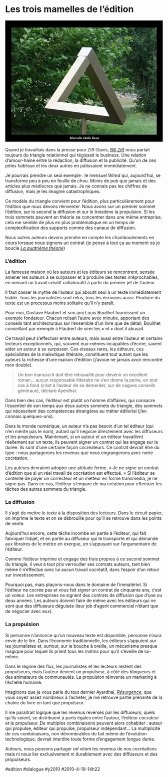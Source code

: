 # Les trois mamelles de l’édition

![](_i/2653033499_ca65ca9ab01.webp)

Quand je travaillais dans la presse pour Ziff-Davis, [Bill Ziff](http://en.wikipedia.org/wiki/William_Bernard_Ziff,_Jr.) nous parlait toujours du triangle relationnel qui régissait le business. Une relation d’amour-haine entre la rédaction, la diffusion et la publicité. Qu’un de ces pôles faiblisse et les deux autres en pâtissaient immédiatement.

Je pourrais prendre un seul exemple : le mensuel *Wired* qui, aujourd’hui, se transforme peu à peu en feuille de chou. Moins de pub que jamais et des articles plus médiocres que jamais. Je ne connais pas les chiffres de diffusion, mais je les imagine catastrophiques.

Ce modèle du triangle convient pour l’édition, plus particulièrement pour l’édition que nous devons réinventer. Nous avons sur un premier sommet l’édition, sur le second la diffusion et sur le troisième la propulsion. Si les trois sommets peuvent en théorie se concentrer dans une même entreprise, cela me semble de plus en plus problématique en un temps de complexification des supports comme des canaux de diffusion.

Nous autres auteurs devons prendre en compte les chamboulements en cours lorsque nous signons un contrat (je pense à tout ça au moment où je boucle *[La quatrième théorie](../../page/la-quatrieme-theorie)*)

### L’édition

La fameuse maison où les auteurs et les éditeurs se rencontrent, sensée amener les auteurs à se surpasser et à produire des textes irréprochables, en menant un travail créatif collaboratif à partir du premier jet de l’auteur.

Il faut casser le mythe de l’auteur qui aboutit seul à un texte immédiatement lisible. Tous les journalistes sont relus, tous les écrivains aussi. Produire du texte est un processus moins solitaire qu’il n’y paraît.

Pour moi, Gustave Flaubert et son ami Louis Bouilhet fournissent un exemple fondateur. Chacun relisait l’autre avec minutie, apportant des conseils tant architecturaux sur l’ensemble d’un livre que de détail, Bouilhet conseillant par exemple à Flaubert de virer les « et » dont il abusait.

Ce travail peut s’effectuer entre auteurs, mais aussi entre l’auteur et certains lecteurs exceptionnels, qui, souvent eux-mêmes incapables d’écrire, savent aider un auteur à se surpasser. Ces oiseaux rares, les éditeurs, ces spécialistes de la maïeutique littéraire, constituent tout autant que les auteurs la richesse d’une maison d’édition (j’avoue ne jamais avoir rencontré mon double).

> Un bon manuscrit doit être retravaillé pour devenir un excellent roman... aucun responsable littéraire ne s’en donne la peine, en tout cas à fond (c’est à l’auteur de se démerder, sur de vagues conseils généraux), déclare Ayerdhal.

Dans bien des cas, l’éditeur est plutôt un homme d’affaires, qui consacre l’essentiel de son temps aux deux autres sommets du triangle, des sommets qui nécessitent des compétences étrangères au métier éditorial (j’en connais quelques-uns).

Dans le monde numérique, un auteur n’a pas besoin d’un tel éditeur (qui n’en mérite pas le nom), autant qu’il négocie directement avec les diffuseurs et les propulseurs. Maintenant, si un auteur et un éditeur travaillent réellement sur un texte, ils peuvent signer un contrat qui les engage sur la durée. Ils sont d’une certaine façon cocréateurs. Ce contrat devrait être du type : nous partagerons les revenus que nous engrangerons avec notre cocréation.

Les auteurs devraient adopter une attitude ferme. « Je ne signe un contrat d’édition que si un réel travail de cocréation est effectué. » Si l’éditeur se contente de payer un correcteur et un metteur en forme transmedia, je ne signe pas. Dans ce cas, l’éditeur s’empare de ma création pour effectuer les tâches des autres sommets du triangle.

### La diffusion

Il s’agit de mettre le texte à la disposition des lecteurs. Dans le circuit papier, on imprime le texte et on se débrouille pour qu’il se retrouve dans les points de vente.

Aujourd’hui encore, cette tâche incombe en partie à l’éditeur, qui fait fabriquer l’objet, et en partie au diffuseur qui le transporte et qui demande aux libraires de le mettre en exergue, en s’appuyant sur l’argumentaire de l’éditeur.

Comme l’éditeur imprime et engage des frais propres à ce second sommet du triangle, il veut à tout prix verrouiller ses contrats auteurs, tant bien même il n’effectue avec lui aucun travail cocréatif, dans l’espoir d’un retour sur investissement.

Pourquoi pas, mais plaçons-nous dans le domaine de l’immatériel. Si l’éditeur ne cocrée pas et vous fait signer un contrat de cinquante ans, c’est un voleur. Les entreprises ne signent des contrats de diffusion que d’une ou deux années. Les auteurs doivent faire de même avec les éditeurs qui ne sont que des diffuseurs déguisés (leur job d’agent commercial n’étant que de négocier avec eux).

### La propulsion

Si personne n’annonce qu’un nouveau texte est disponible, personne n’aura envie de le lire. Dans l’économie traditionnelle, les éditeurs s’appuient sur les journalistes et, surtout, sur le bouche à oreille, un mécanisme presque magique pour lequel ils prient tous les matins pour qu’il s’éveille de lui-même.

Dans le régime des flux, les journalistes et les lecteurs restent des propulseurs, mais l’auteur devient un propulseur, à côté des blogueurs et des animateurs de communautés. La propulsion réinvente un marketing à l’échelle humaine.

Imaginons que je vous parle du tout dernier Ayerdhal, [*Résurgence*](http://www.amazon.fr/Résurgences-Ayerdhal/dp/284626211X/ref=sr_1_1), que vous soyez assez nombreux à l’acheter, je me retrouve partie prenante de la chaîne du livre en tant que propulseur.

Il me paraitrait logique que les revenus reversés par les diffuseurs, quels qu’ils soient, se distribuent à parts égales entre l’auteur, l’éditeur cocrateur et le propulseur. De multiples combinaisons peuvent alors cohabiter : auteur qui propulse, éditeur qui propulse, propulseur indépendant… La multiplicité de ces combinaisons, non dénombrables du fait même de l’évolution technologique, devrait interdire toute forme d’engagement longue durée.

Auteurs, nous pouvons partager *ad vitam* les revenus de nos cocréations mais ni nous lier exclusivement ni durablement avec des diffuseurs et des propulseurs.

#edition #dialogue #y2010 #2010-4-19-14h22
